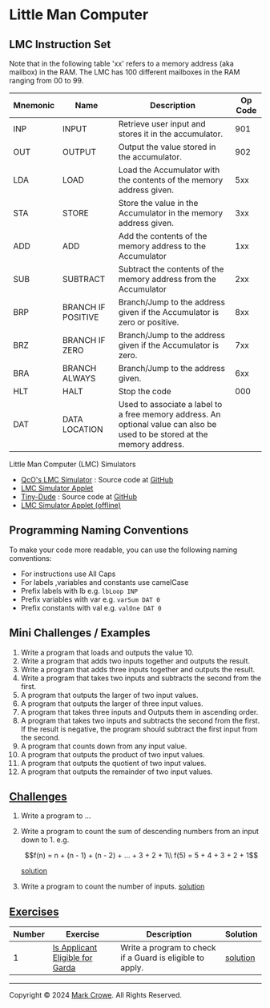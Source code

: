 
# Little Man Computer

## LMC Instruction Set

Note that in the following table 'xx' refers to a memory address (aka mailbox) in the RAM. The LMC has 100 different mailboxes in the RAM ranging from 00 to 99.

| Mnemonic | Name               | Description                                                                                                                | Op Code |
|----------|--------------------|----------------------------------------------------------------------------------------------------------------------------|---------|
| INP      | INPUT              | Retrieve user input and stores it in the accumulator.                                                                      | 901     |
| OUT      | OUTPUT             | Output the value stored in the accumulator.                                                                                | 902     |
| LDA      | LOAD               | Load the Accumulator with the contents of the memory address given.                                                        | 5xx     |
| STA      | STORE              | Store the value in the Accumulator in the memory address given.                                                            | 3xx     |
| ADD      | ADD                | Add the contents of the memory address to the Accumulator                                                                  | 1xx     |
| SUB      | SUBTRACT           | Subtract the contents of the memory address from the Accumulator                                                           | 2xx     |
| BRP      | BRANCH IF POSITIVE | Branch/Jump to the address given if the Accumulator is zero or positive.                                                   | 8xx     |
| BRZ      | BRANCH IF ZERO     | Branch/Jump to the address given if the Accumulator is zero.                                                               | 7xx     |
| BRA      | BRANCH ALWAYS      | Branch/Jump to the address given.                                                                                          | 6xx     |
| HLT      | HALT               | Stop the code                                                                                                              | 000     |
| DAT      | DATA LOCATION      | Used to associate a label to a free memory address. An optional value can also be used to be stored at the memory address. |         |

Little Man Computer (LMC) Simulators

- [QcO's LMC Simulator](https://qco-dev.github.io/lmc/ "QcO's LMC Simulator") : Source code at [GitHub](https://github.com/QcO-dev/lmc "Source code at GitHub")
- [LMC Simulator Applet](http://peterhigginson.co.uk/lmc/)
- [Tiny-Dude](https://tinydude.tomwwright.com/) : Source code at [GitHub](https://github.com/tomwwright/tiny-dude "Source code at GitHub")
- [LMC Simulator Applet (offline)](http://www.yorku.ca/sychen/research/LMC/LittleMan.html)

## Programming Naming Conventions

To make your code more readable, you can use the following naming conventions:

- For instructions use All Caps
- For labels ,variables and constants use camelCase
- Prefix labels with lb e.g. `lbLoop INP`
- Prefix variables with var e.g. `varSum DAT 0`
- Prefix constants with val e.g. `valOne DAT 0`

## Mini Challenges / Examples

1. Write a program that loads and outputs the value 10.
2. Write a program that adds two inputs together and outputs the result.
3. Write a program that adds three inputs together and outputs the result.
4. Write a program that takes two inputs and subtracts the second from the first.
5. A program that outputs the larger of two input values.
6. A program that outputs the larger of three input values.
7. A program that takes three inputs and Outputs them in ascending order.
8. A program that takes two inputs and subtracts the second from the first. If the result is negative, the program should subtract the first input from the second.
9. A program that counts down from any input value.
10. A program that outputs the product of two input values.
11. A program that outputs the quotient of two input values.
12. A program that outputs the remainder of two input values.

## [Challenges](challenges/ "challenges")

1. Write a program to ...
2. Write a program to count the sum of descending numbers from an input down to 1. e.g.

   ```math
   f(n) = n + (n - 1) + (n - 2) + ... + 3 + 2 + 1\\
   f(5) = 5 + 4 + 3 + 2 + 1
   ```

   [solution](challenges/c-02-function-sum-descending-numbers-of-n-to-1.asm "solution")

3. Write a program to count the number of inputs. [solution](challenges/c-03-count-number-of-inputs.asm "solution")

## [Exercises](exercises/ "exercises")

| Number | Exercise | Description                                                                  |Solution |
|--------|----------|------------------------------------------------------------------------------|---------|
| 1      | [Is Applicant Eligible for Garda](exercises/is-applicant-eligible-for-garda.md) | Write a program to check if a Guard is eligible to apply. | [solution](exercises/is-applicant-eligible-for-garda.asm) |

---

Copyright &copy; 2024 [Mark Crowe](https://github.com/marcocrowe "Mark Crowe"). All Rights Reserved.
